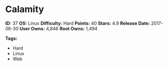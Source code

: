# Calamity

**ID:** 37
**OS:** Linux
**Difficulty:** Hard
**Points:** 40
**Stars:** 4.9
**Release Date:** 2017-06-30
**User Owns:** 4,846
**Root Owns:** 1,494

**Tags:**
- Hard
- Linux
- Web

